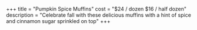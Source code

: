 +++
title = "Pumpkin Spice Muffins"
cost = "$24 / dozen $16 / half dozen"
description = "Celebrate fall with these delicious muffins with a hint of spice and cinnamon sugar sprinkled on top"
+++
